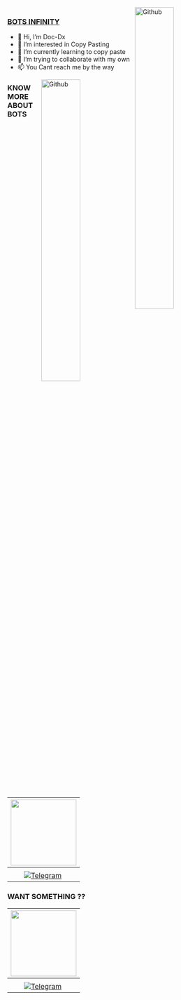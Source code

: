 <img width="42%" align="right" alt="Github" src="https://telegra.ph/file/4d13e46733e0d8e2d7d3d.jpg" />

### [BOTS INFINITY](https://t.me/bots_infinity) 

- 👋 Hi, I’m Doc-Dx
- 👀 I’m interested in Copy Pasting
- 🌱 I’m currently learning to copy paste
- 💞️ I’m trying to collaborate with my own
- 📫 You Cant reach me by the way 

<img width="42%" align="right" alt="Github" src="https://telegra.ph/file/6be88e29f77e9ca1319d2.jpg" />

### KNOW MORE ABOUT BOTS 

|  <a href="https://t.me/botech_lanka"><img src="https://telegra.ph/file/77fc8c6170208509c374b.jpg" width="150px" height="150px" /></a> |
|:---------------------------------------------------------------------------------------------------------------------------------------: |
|                                                                                   |
|[![Telegram](https://img.shields.io/badge/Telegram-003245?style=flat&labelColor=224242&logoColor=white&for-the-badge&logo=telegram)](https://t.me/botech_lanka)&nbsp;

### WANT SOMETHING ??

|  <a href="https://t.me/infinityLK"><img src="https://telegra.ph/file/d9fe048e9a9b99b12821f.jpg" width="150px" height="150px" /></a> |
|:---------------------------------------------------------------------------------------------------------------------------------------: |
|                                                                                   |
|[![Telegram](https://img.shields.io/badge/Telegram-003245?style=flat&labelColor=224242&logoColor=white&for-the-badge&logo=telegram)](https://t.me/infinitylk)&nbsp;

<!---
Doc-Dx/Doc-Dx is a ✨ special ✨ repository because its `README.md` (this file) appears on your GitHub profile.
You can click the Preview link to take a look at your changes.
--->

